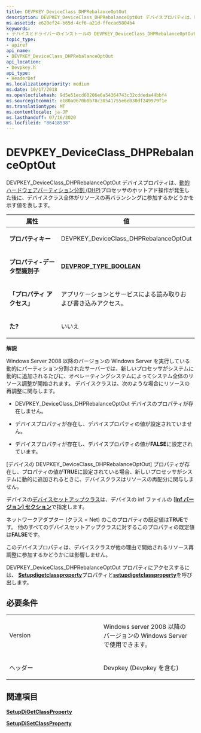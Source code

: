 ```yaml
---
title: DEVPKEY_DeviceClass_DHPRebalanceOptOut
description: DEVPKEY_DeviceClass_DHPRebalanceOptOut デバイスプロパティは、動的ハードウェアパーティション分割 (DHP) プロセッサのホットアド操作が発生した後に、デバイスクラス全体がリソースの再バランシングに参加するかどうかを示す値を表します。プロパティ keyDEVPKEY_DeviceClass_DHPRebalanceOptOutProperty-アプリケーションとサービスによるデータ型 identifierDEVPROP_TYPE_BOOLEANProperty accessRead および write アクセス。ローカライズされていません。 Windows Server 2008 以降のバージョンの Windows Server を実行している動的にパーティション分割されたサーバーでは、新しいプロセッサがシステムに動的に追加されるたびに、オペレーティングシステムによってシステム全体のリソース調整が開始されます。 デバイスクラスは、次の状況では、DEVPKEY_DeviceClass_DHPRebalanceOptOut デバイスプロパティが存在しない場合に、リソースの再調整に関与します。デバイスプロパティが存在し、デバイスプロパティの値が設定されていません。デバイスプロパティが存在し、デバイスプロパティの値が FALSE に設定されています。[デバイスの DEVPKEY_DeviceClass_DHPRebalanceOptOut] プロパティが存在し、プロパティの値が TRUE に設定されている場合、新しいプロセッサがシステムに動的に追加されるときに、デバイスクラスはリソースの再配分に関与しません。デバイスのデバイスセットアップクラスは、デバイスの INF ファイルの [INF バージョン] セクションで指定します。ネットワークアダプター (クラス Net) のこのプロパティの既定値は TRUE です。 他のすべてのデバイスセットアップクラスに対するこのプロパティの既定値は FALSE です。このデバイスプロパティは、デバイスクラスが他の理由で開始されるリソース再調整に参加するかどうかには影響しません。DEVPKEY_DeviceClass_DHPRebalanceOptOut プロパティにアクセスするには、SetupDiGetClassProperty プロパティと Setupdigetclassproperty を呼び出します。
ms.assetid: e620ef24-b65d-4cf6-a21d-ffecad5804b4
keywords:
- デバイスとドライバーのインストールの DEVPKEY_DeviceClass_DHPRebalanceOptOut
topic_type:
- apiref
api_name:
- DEVPKEY_DeviceClass_DHPRebalanceOptOut
api_location:
- Devpkey.h
api_type:
- HeaderDef
ms.localizationpriority: medium
ms.date: 10/17/2018
ms.openlocfilehash: 9d5e51ecd60206e6a54364743c32cddeda44bbf4
ms.sourcegitcommit: e180a0670b0b78c30541755e6e030df249979f1e
ms.translationtype: MT
ms.contentlocale: ja-JP
ms.lasthandoff: 07/16/2020
ms.locfileid: "86418538"
---
```

# <a name="devpkey_deviceclass_dhprebalanceoptout"></a>DEVPKEY_DeviceClass_DHPRebalanceOptOut


DEVPKEY_DeviceClass_DHPRebalanceOptOut デバイスプロパティは、[動的ハードウェアパーティション分割 (DHP)](https://docs.microsoft.com/windows-hardware/drivers/kernel/dynamic-hardware-partitioning-techniques)プロセッサのホットアド操作が発生した後に、デバイスクラス全体がリソースの再バランシングに参加するかどうかを示す値を表します。

<table>
<colgroup>
<col width="50%" />
<col width="50%" />
</colgroup>
<thead>
<tr>
<th>属性</th>
<th>値</th>
</tr>
</thead>
<tbody>
<tr class="odd">
<td align="left"><p><strong>プロパティキー</strong></p></td>
<td align="left"><p>DEVPKEY_DeviceClass_DHPRebalanceOptOut</p></td>
</tr>
<tr class="even">
<td align="left"><p><strong>プロパティ-データ型識別子</strong></p></td>
<td align="left"><p><a href="devprop-type-boolean.md" data-raw-source="[&lt;strong&gt;DEVPROP_TYPE_BOOLEAN&lt;/strong&gt;](devprop-type-boolean.md)"><strong>DEVPROP_TYPE_BOOLEAN</strong></a></p></td>
</tr>
<tr class="odd">
<td align="left"><p><strong>「プロパティ アクセス」</strong></p></td>
<td align="left"><p>アプリケーションとサービスによる読み取りおよび書き込みアクセス。</p></td>
</tr>
<tr class="even">
<td align="left"><p><strong>た?</strong></p></td>
<td align="left"><p>いいえ</p></td>
</tr>
</tbody>
</table>

 

**解説**

Windows Server 2008 以降のバージョンの Windows Server を実行している動的にパーティション分割されたサーバーでは、新しいプロセッサがシステムに動的に追加されるたびに、オペレーティングシステムによってシステム全体のリソース調整が開始されます。 デバイスクラスは、次のような場合にリソースの再調整に関与します。

-   DEVPKEY_DeviceClass_DHPRebalanceOptOut デバイスのプロパティが存在しません。

-   デバイスプロパティが存在し、デバイスプロパティの値が設定されていません。

-   デバイスプロパティが存在し、デバイスプロパティの値が**FALSE**に設定されています。

[デバイスの DEVPKEY_DeviceClass_DHPRebalanceOptOut] プロパティが存在し、プロパティの値が**TRUE**に設定されている場合、新しいプロセッサがシステムに動的に追加されるときに、デバイスクラスはリソースの再配分に関与しません。

デバイスの[デバイスセットアップクラス](https://docs.microsoft.com/windows-hardware/drivers/install/device-setup-classes)は、デバイスの inf ファイルの [ [**Inf バージョン] セクション**](https://docs.microsoft.com/windows-hardware/drivers/install/inf-version-section)で指定します。

ネットワークアダプター (クラス = Net) のこのプロパティの既定値は**TRUE**です。 他のすべてのデバイスセットアップクラスに対するこのプロパティの既定値は**FALSE**です。

このデバイスプロパティは、デバイスクラスが他の理由で開始されるリソース再調整に参加するかどうかには影響しません。

DEVPKEY_DeviceClass_DHPRebalanceOptOut プロパティにアクセスするには、 [**Setupdigetclassproperty**](https://docs.microsoft.com/windows/desktop/api/setupapi/nf-setupapi-setupdigetclasspropertyw)プロパティと[**setupdigetclassproperty**](https://docs.microsoft.com/windows/desktop/api/setupapi/nf-setupapi-setupdisetclasspropertyw)を呼び出します。

<a name="requirements"></a>必要条件
------------

<table>
<colgroup>
<col width="50%" />
<col width="50%" />
</colgroup>
<tbody>
<tr class="odd">
<td align="left"><p>Version</p></td>
<td align="left"><p>Windows server 2008 以降のバージョンの Windows Server で使用できます。</p></td>
</tr>
<tr class="even">
<td align="left"><p>ヘッダー</p></td>
<td align="left">Devpkey (Devpkey を含む)</td>
</tr>
</tbody>
</table>

## <a name="see-also"></a>関連項目


[**SetupDiGetClassProperty**](https://docs.microsoft.com/windows/desktop/api/setupapi/nf-setupapi-setupdigetclasspropertyw)

[**SetupDiSetClassProperty**](https://docs.microsoft.com/windows/desktop/api/setupapi/nf-setupapi-setupdisetclasspropertyw)

 

 






